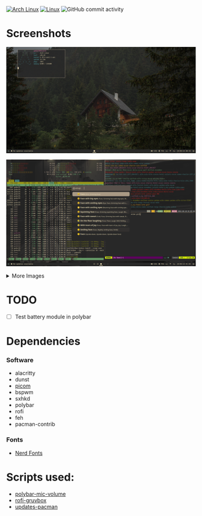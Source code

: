 [![Arch Linux](https://img.shields.io/badge/Arch%20Linux-white?style=flat&logo=archlinux&logoColor=1793d1)](https://www.archlinux.org/)
[![Linux](https://img.shields.io/badge/Linux-%23.svg?logo=linux&color=FCC624&logoColor=black)](https://www.linux.org/)
![GitHub commit activity](https://img.shields.io/github/commit-activity/m/gedon76/dotfiles)


# Screenshots

![cool image](/images/screenshot.png?raw=true "How it should look")

![another cool image](/images/unixporn.png?raw=true "Busy")

<details>
<summary>More Images</summary>

![rofi](/images/rofi.png?raw=true "Rofi")

![browsing](/images/browsing.png?raw=true "Firefox (not included)")

![coding](/images/coding.png?raw=true "VS Code (not included)")

![discord](/images/discord.png?raw=true "Discord (not even mine)")

</details>

# TODO
- [ ] Test battery module in polybar

# Dependencies
### Software
- alacritty
- dunst
- [picom](https://github.com/fdev31/picom)
- bspwm
- sxhkd
- polybar
- rofi
- feh
- pacman-contrib

### Fonts
- [Nerd Fonts](https://www.nerdfonts.com/)

# Scripts used:
- [polybar-mic-volume](https://github.com/MarcDonald/polybar-mic-volume)
- [rofi-gruvbox](https://github.com/hiimsergey/rofi-gruvbox-material)
- [updates-pacman](https://github.com/polybar/polybar-scripts/tree/master/polybar-scripts/updates-pacman)
